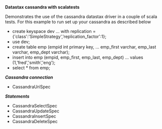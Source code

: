 **Datastax cassandra with scalatests**

Demonstrates the use of the cassandra datastax driver in a couple of scala tests.
For this example to run set up your cassandra as described below
* create keyspace dev
... with replication = {'class':'SimpleStrategy','replication_factor':1};
* use dev;
* create table emp (empid int primary key,
... emp_first varchar, emp_last varchar, emp_dept varchar);
* insert into emp (empid, emp_first, emp_last, emp_dept)
... values (1,'fred','smith','eng');
* select * from emp;

***Cassandra connection***

* CassandraUriSpec

***Statements***

* CassandraSelectSpec
* CassandraUpdateSpec
* CassandraInsertSpec
* CassandraDeleteSpec
